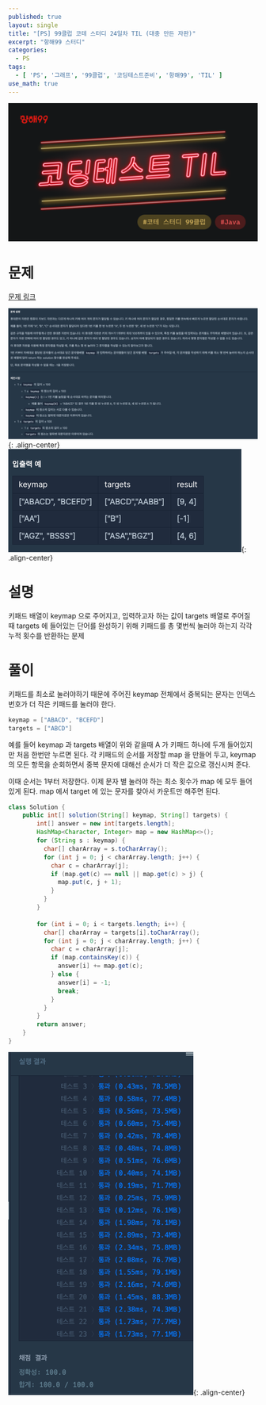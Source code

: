 ```yaml
---
published: true
layout: single
title: "[PS] 99클럽 코테 스터디 24일차 TIL (대충 만든 자판)"
excerpt: "항해99 스터디"
categories:
  - PS
tags:
  - [ 'PS', '그래프', '99클럽', '코딩테스트준비', '항해99', 'TIL' ]
use_math: true
---
```



![img_3.png](https://github.com/zhtmr/static-files-for-posting/blob/main/static-files-for-posting/20240722/99club_TIL_thumbnail/%EA%B8%B0%EB%B3%B8%ED%98%951_java.png?raw=true)


# 문제
[문제 링크](https://school.programmers.co.kr/learn/courses/30/lessons/160586)

![img_3.png](https://github.com/zhtmr/static-files-for-posting/blob/main/static-files-for-posting/20240814/ex1.png?raw=true){: .align-center}
![img_4.png](https://github.com/zhtmr/static-files-for-posting/blob/main/static-files-for-posting/20240814/ex2.png?raw=true){: .align-center}

# 설명
키패드 배열이 keymap 으로 주어지고, 입력하고자 하는 값이 targets 배열로 주어질 때 targets 에 들어있는 단어를 완성하기 위해 키패드를 총 몇번씩 눌러야 하는지 각각 누적 횟수를 반환하는 문제


# 풀이
키패드를 최소로 눌러야하기 때문에 주어진 keymap 전체에서 중복되는 문자는 인덱스 번호가 더 작은 키패드를 눌러야 한다.

```java
keymap = ["ABACD", "BCEFD"]
targets = ["ABCD"]
```
예를 들어 keymap 과 targets 배열이 위와 같을때 A 가 키패드 하나에 두개 들어있지만 처음 한번만 누르면 된다.
각 키패드의 순서를 저장할 map 을 만들어 두고, keymap 의 모든 항목을 순회하면서 중복 문자에 대해선 순서가 더 작은 값으로 갱신시켜 준다.

이때 순서는 1부터 저장한다. 이제 문자 별 눌러야 하는 최소 횟수가 map 에 모두 들어있게 된다. map 에서 target 에 있는 문자를 찾아서 카운트만 해주면 된다.
```java
class Solution {
    public int[] solution(String[] keymap, String[] targets) {
        int[] answer = new int[targets.length];
        HashMap<Character, Integer> map = new HashMap<>();
        for (String s : keymap) {
          char[] charArray = s.toCharArray();
          for (int j = 0; j < charArray.length; j++) {
            char c = charArray[j];
            if (map.get(c) == null || map.get(c) > j) {
              map.put(c, j + 1);
            }
          }
        }

        for (int i = 0; i < targets.length; i++) {
          char[] charArray = targets[i].toCharArray();
          for (int j = 0; j < charArray.length; j++) {
            char c = charArray[j];
            if (map.containsKey(c)) {
              answer[i] += map.get(c);
            } else {
              answer[i] = -1;
              break;
            }
          }
        }
        return answer;
    }
}
```
![img_3.png](https://github.com/zhtmr/static-files-for-posting/blob/main/static-files-for-posting/20240814/res.png?raw=true){: .align-center}
